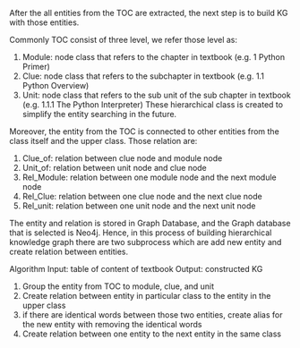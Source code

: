 After the all entities from the TOC are extracted, the next step is to build KG with those entities.

Commonly TOC consist of three level, we refer those level as:
1. Module: node class that refers to the chapter in textbook (e.g. 1 Python Primer)
2. Clue: node class that refers to the subchapter in textbook (e.g. 1.1 Python Overview)
3. Unit: node class that refers to the sub unit of the sub chapter in textbook (e.g. 1.1.1 The Python Interpreter) These hierarchical class is created to simplify the entity searching in the future.

Moreover, the entity from the TOC is connected to other entities from the class itself and the upper class. Those relation are:
1. Clue_of: relation between clue node and module node
2. Unit_of: relation between unit node and clue node
3. Rel_Module: relation between one module node and the next module node
4. Rel_Clue: relation between one clue node and the next clue node
5. Rel_unit: relation between one unit node and the next unit node

The entity and relation is stored in Graph Database, and the Graph database that is selected is Neo4j. Hence, in this process of building hierarchical knowledge graph there are two subprocess which are add new entity and create relation between entities.

Algorithm Input: table of content of textbook Output: constructed KG

1. Group the entity from TOC to module, clue, and unit
2. Create relation between entity in particular class to the entity in the upper class
3. if there are identical words between those two entities, create alias for the new entity with removing the identical words
4. Create relation between one entity to the next entity in the same class
